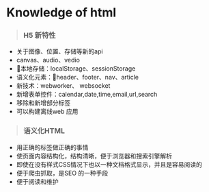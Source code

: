 # Knowledge of html
> ### H5 新特性
- 关于图像、位置、存储等新的api
- canvas、audio、vedio
- 本地存储：localStorage、sessionStorage
- 语义化元素：header、footer、nav、article
- 新技术：webworker、 websocket
- 新增表单控件：calendar,date,time,email,url,search
- 移除和新增部分标签
- 可以构建离线web 应用

> ### 语义化HTML
- 用正确的标签做正确的事情
- 使页面内容结构化，结构清晰，便于浏览器和搜索引擎解析
- 即使在没有样式CSS情况下也以一种文档格式显示，并且是容易阅读的
- 便于爬虫抓取，是SEO 的一种手段
- 便于阅读和维护